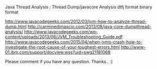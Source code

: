 
Java Thread Analysis : Thread Dump/javacore Analysis
dtfj format
binary format

http://www.javacodegeeks.com/2012/03/jvm-how-to-analyze-thread-dump.html
http://carminedimascio.com/2013/08/java-core-dumpthread-analysis/
 http://www.javacodegeeks.com/wp-content/uploads/2013/06/JVM_Troubleshooting_Guide.pdf
http://www.javacodegeeks.com/2015/04/when-jvms-crash-how-to-investigate-the-root-cause-of-your-toughest-errors.html
http://www-01.ibm.com/support/docview.wss?uid=swg21181068 

Please comment if you have any question. Thanks.. :)